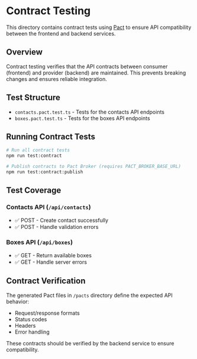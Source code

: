 # Contract Testing

This directory contains contract tests using [Pact](https://pact.io/) to ensure API compatibility between the frontend and backend services.

## Overview

Contract testing verifies that the API contracts between consumer (frontend) and provider (backend) are maintained. This prevents breaking changes and ensures reliable integration.

## Test Structure

- `contacts.pact.test.ts` - Tests for the contacts API endpoints
- `boxes.pact.test.ts` - Tests for the boxes API endpoints

## Running Contract Tests

```bash
# Run all contract tests
npm run test:contract

# Publish contracts to Pact Broker (requires PACT_BROKER_BASE_URL)
npm run test:contract:publish
```

## Test Coverage

### Contacts API (`/api/contacts`)
- ✅ POST - Create contact successfully
- ✅ POST - Handle validation errors

### Boxes API (`/api/boxes`)
- ✅ GET - Return available boxes
- ✅ GET - Handle server errors

## Contract Verification

The generated Pact files in `/pacts` directory define the expected API behavior:
- Request/response formats
- Status codes
- Headers
- Error handling

These contracts should be verified by the backend service to ensure compatibility.
